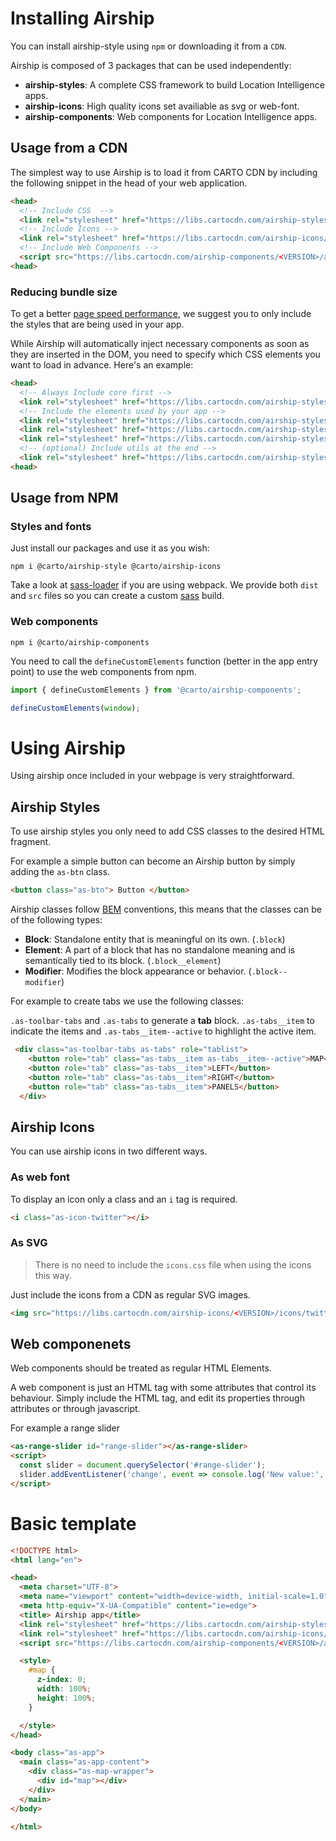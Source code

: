 
# Installing Airship

You can install airship-style using `npm` or downloading it from a `CDN`. 

Airship is composed of 3 packages that can be used independently:

  - **airship-styles**: A complete CSS framework to build Location Intelligence apps.
  - **airship-icons**: High quality icons set availiable as svg or web-font.
  - **airship-components**: Web components for Location Intelligence apps.

## Usage from a CDN

The simplest way to use Airship is to load it from CARTO CDN by including the following snippet in the head of your web application.

```html
<head>
  <!-- Include CSS  -->
  <link rel="stylesheet" href="https://libs.cartocdn.com/airship-styles/<VERSION>/airship.css">
  <!-- Include Icons -->
  <link rel="stylesheet" href="https://libs.cartocdn.com/airship-icons/<VERSION>/icons.css">
  <!-- Include Web Components -->
  <script src="https://libs.cartocdn.com/airship-components/<VERSION>/airship.js"></script>
<head>
```

### Reducing bundle size

To get a better [page speed performance](https://developers.google.com/speed/docs/insights/OptimizeCSSDelivery), we suggest you to only include the styles that are being used in your app.

While Airship will automatically inject necessary components as soon as they are inserted in the DOM, you need to specify which CSS elements you want to load in advance. Here's an example:

```html
<head>
  <!-- Always Include core first -->
  <link rel="stylesheet" href="https://libs.cartocdn.com/airship-styles/dist/core/core.css">
  <!-- Include the elements used by your app -->
  <link rel="stylesheet" href="https://libs.cartocdn.com/airship-styles/dist/button/button.css">
  <link rel="stylesheet" href="https://libs.cartocdn.com/airship-styles/dist/table/table.css">
  <link rel="stylesheet" href="https://libs.cartocdn.com/airship-styles/dist/tabs/tabs.css">
  <!-- (optional) Include utils at the end -->
  <link rel="stylesheet" href="https://libs.cartocdn.com/airship-styles/dist/utilities/utilities.css">
<head>
```


## Usage from NPM

### Styles and fonts

Just install our packages and use it as you wish:

    npm i @carto/airship-style @carto/airship-icons

Take a look at [sass-loader](https://github.com/webpack-contrib/sass-loader) if you are using webpack. We provide both `dist` and `src` files so you can create a custom [sass](https://sass-lang.com/) build.

### Web components

    npm i @carto/airship-components

You need to call the `defineCustomElements` function (better in the app entry point) to use the web components from npm.


```js
import { defineCustomElements } from '@carto/airship-components';

defineCustomElements(window);
```

# Using Airship
Using airship once included in your webpage is very straightforward. 

## Airship Styles

To use airship styles you only need to add CSS classes to the desired HTML fragment.

For example a simple button can become an Airship button by simply adding the `as-btn` class.

```html
<button class="as-btn"> Button </button>
```

Airship classes follow [BEM](http://getbem.com/introduction/) conventions, this means that the classes can be of the following types:

- **Block**: Standalone entity that is meaningful on its own. (`.block`)
- **Element**: A part of a block that has no standalone meaning and is semantically tied to its block. (`.block__element`)
- **Modifier**: Modifies the block appearance or behavior. (`.block--modifier`)

For example to create tabs we use the following classes:

`.as-toolbar-tabs` and `.as-tabs` to generate a **tab** block. `.as-tabs__item` to indicate the items and `.as-tabs__item--active` to highlight the active item.

```html
 <div class="as-toolbar-tabs as-tabs" role="tablist">
    <button role="tab" class="as-tabs__item as-tabs__item--active">MAP</button>
    <button role="tab" class="as-tabs__item">LEFT</button>
    <button role="tab" class="as-tabs__item">RIGHT</button>
    <button role="tab" class="as-tabs__item">PANELS</button>
  </div>
```

## Airship Icons
You can use airship icons in two different ways.

### As web font

To display an icon only a class and an `i` tag is required.

```html
<i class="as-icon-twitter"></i>
```


### As SVG

> There is no need to include the `icons.css` file when using the icons this way.


Just include the icons from a CDN as regular SVG images. 

```html
<img src="https://libs.cartocdn.com/airship-icons/<VERSION>/icons/twitter.svg" alt="Twitter logo">
```

## Web componenets

Web components should be treated as regular HTML Elements. 

A web component is just an HTML tag with some attributes that control its behaviour. Simply include the HTML tag, and edit its properties through attributes or through javascript.


For example a range slider


```html
<as-range-slider id="range-slider"></as-range-slider>
<script>
  const slider = document.querySelector('#range-slider');
  slider.addEventListener('change', event => console.log('New value:', event.detail));
</script>
```


# Basic template

```html
<!DOCTYPE html>
<html lang="en">

<head>
  <meta charset="UTF-8">
  <meta name="viewport" content="width=device-width, initial-scale=1.0">
  <meta http-equiv="X-UA-Compatible" content="ie=edge">
  <title> Airship app</title>
  <link rel="stylesheet" href="https://libs.cartocdn.com/airship-styles/<VERSION>/airship.css">
  <link rel="stylesheet" href="https://libs.cartocdn.com/airship-icons/<VERSION>/icons.css">
  <script src="https://libs.cartocdn.com/airship-components/<VERSION>/airship.js"></script>

  <style>
    #map {
      z-index: 0;
      width: 100%;
      height: 100%;
    }

  </style>
</head>

<body class="as-app">
  <main class="as-app-content">
    <div class="as-map-wrapper">
      <div id="map"></div>
    </div>
  </main>
</body>

</html>
```